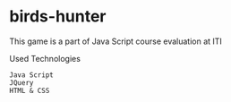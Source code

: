 # birds-hunter
This game is a part of Java Script course evaluation at ITI

Used Technologies

    Java Script
    JQuery
    HTML & CSS
    
